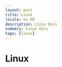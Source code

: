```yaml
---
layout: post
title: Linux
locale: ko_KR
description: Linux Docs
summary: Linux Docs
tags: [linux]
---
```


# Linux

